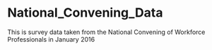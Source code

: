 # National_Convening_Data
This is survey data taken from the National Convening of Workforce Professionals in January 2016
